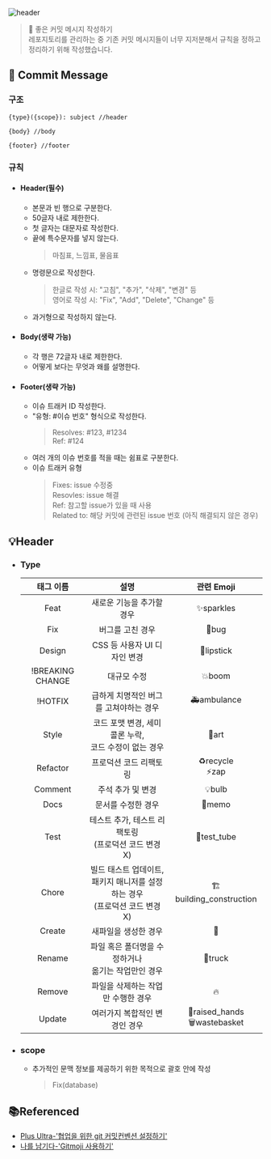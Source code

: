 ![header](https://capsule-render.vercel.app/api?type=rect&color=gradient&height=100&section=header&text=Good%20Commit%20Message&fontSize=30&fontAlign=50&fontAlignY=50)

> :memo: 좋은 커밋 메시지 작성하기 <br>
> 레포지토리를 관리하는 중 기존 커밋 메시지들이 너무 지저분해서 규칙을 정하고 정리하기 위해 작성했습니다.

## :bookmark: Commit Message

### 구조

```
{type}({scope}): subject //header

{body} //body

{footer} //footer
```

### 규칙

- #### Header(필수)

  - 본문과 빈 행으로 구분한다.
  - 50글자 내로 제한한다.
  - 첫 글자는 대문자로 작성한다.
  - 끝에 특수문자를 넣지 않는다.
    > 마침표, 느낌표, 물음표
  - 명령문으로 작성한다.
    > 한글로 작성 시: "고침", "추가", "삭제", "변경" 등<br>
    > 영어로 작성 시: "Fix", "Add", "Delete", "Change" 등
  - 과거형으로 작성하지 않는다.

- #### Body(생략 가능)

  - 각 행은 72글자 내로 제한한다.
  - 어떻게 보다는 무엇과 왜를 설명한다.

- #### Footer(생략 가능)

  - 이슈 트래커 ID 작성한다.
  - "유형: #이슈 번호" 형식으로 작성한다.
    > Resolves: #123, #1234<br>
    > Ref: #124
  - 여러 개의 이슈 번호를 적을 때는 쉼표로 구분한다.
  - 이슈 트래커 유형
    > Fixes: issue 수정중<br>
    > Resovles: issue 해결<br>
    > Ref: 참고할 issue가 있을 때 사용<br>
    > Related to: 해당 커밋에 관련된 issue 번호 (아직 해결되지 않은 경우)

## :bulb:Header

- ### Type

  |    태그 이름     |                                     설명                                      |                       관련 Emoji                       |
  | :--------------: | :---------------------------------------------------------------------------: | :----------------------------------------------------: |
  |       Feat       |                           새로운 기능을 추가할 경우                           |                   :sparkles:sparkles                   |
  |       Fix        |                               버그를 고친 경우                                |                        :bug:bug                        |
  |      Design      |                         CSS 등 사용자 UI 디자인 변경                          |                   :lipstick:lipstick                   |
  | !BREAKING CHANGE |                                  대규모 수정                                  |                       :boom:boom                       |
  |     !HOTFIX      |                    급하게 치명적인 버그를 고쳐야하는 경우                     |                  :ambulance:ambulance                  |
  |      Style       |           코드 포맷 변경, 세미 콜론 누락,<br> 코드 수정이 없는 경우           |                        :art:art                        |
  |     Refactor     |                            프로덕션 코드 리팩토링                             |              :recycle:recycle<br>:zap:zap              |
  |     Comment      |                               주석 추가 및 변경                               |                       :bulb:bulb                       |
  |       Docs       |                              문서를 수정한 경우                               |                       :memo:memo                       |
  |       Test       |            테스트 추가, 테스트 리팩토링<br>(프로덕션 코드 변경 X)             |                  :test_tube:test_tube                  |
  |      Chore       | 빌드 태스트 업데이트, 패키지 매니저를 설정하는 경우<br>(프로덕션 코드 변경 X) |      :building_construction:building_construction      |
  |      Create      |                             새파일을 생성한 경우                              |                      :newspaper:                       |
  |      Rename      |             파일 혹은 폴더명을 수정하거나<br>옮기는 작업만인 경우             |                      :truck:truck                      |
  |      Remove      |                      파일을 삭제하는 작업만 수행한 경우                       |                         :fire:                         |
  |      Update      |                         여러가지 복합적인 변경인 경우                         | :raised_hands:raised_hands<br>:wastebasket:wastebasket |

- ### scope
  - 추가적인 문맥 정보를 제공하기 위한 목적으로 괄호 안에 작성
    > Fix(database)

## :books:Referenced

- [Plus Ultra-'협업을 위한 git 커밋컨벤션 설정하기'](https://overcome-the-limits.tistory.com/)
- [나를 남기다-'Gitmoji 사용하기'](https://treasurebear.tistory.com/70)
